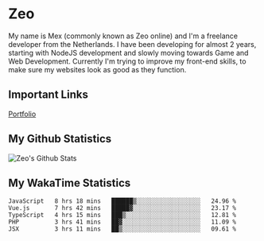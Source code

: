 # Zeo
My name is Mex (commonly known as Zeo online) and I'm a freelance developer from the Netherlands. I have been developing for almost 2 years, starting with NodeJS development and slowly moving towards Game and Web Development. Currently I'm trying to improve my front-end skills, to make sure my websites look as good as they function.

## Important Links
[Portfolio](https://zeodev.cc)

## My Github Statistics
![Zeo's Github Stats](https://github-readme-stats.vercel.app/api?username=zeo&count_private=true&show_icons=true&theme=onedark)

## My WakaTime Statistics
<!--START_SECTION:waka-->
```text
JavaScript   8 hrs 18 mins   ██████▒░░░░░░░░░░░░░░░░░░   24.96 % 
Vue.js       7 hrs 42 mins   █████▓░░░░░░░░░░░░░░░░░░░   23.17 % 
TypeScript   4 hrs 15 mins   ███▒░░░░░░░░░░░░░░░░░░░░░   12.81 % 
PHP          3 hrs 41 mins   ██▓░░░░░░░░░░░░░░░░░░░░░░   11.09 % 
JSX          3 hrs 11 mins   ██▒░░░░░░░░░░░░░░░░░░░░░░   09.61 % 
```
<!--END_SECTION:waka-->
